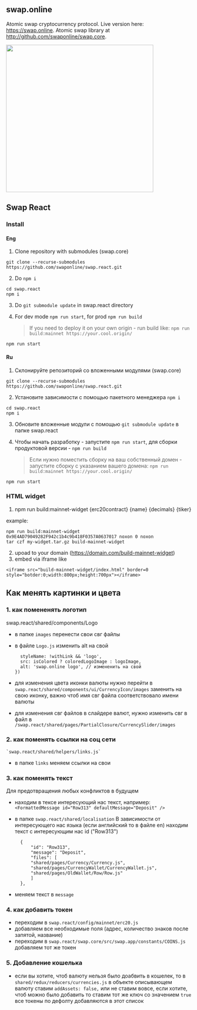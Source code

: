 ## swap.online

Atomic swap cryptocurrency protocol. Live version here: https://swap.online. Atomic swap library at http://github.com/swaponline/swap.core.

<img src="https://user-images.githubusercontent.com/2914674/55753139-48666900-5a52-11e9-8814-4b38b0372529.gif" data-canonical-src="https://wiki.swap.online/widg_2.gif" width="400"  />

## Swap  React

### Install

#### Eng

1) Clone repository with submodules (swap.core)
```
git clone --recurse-submodules https://github.com/swaponline/swap.react.git
```

2) Do `npm i` <br />
```
cd swap.react
npm i
```

3) Do `git submodule update` in swap.react directory

4) For dev mode `npm run start`, for prod `npm run build`
   > If you need to deploy it on your own origin - run build like: `npm run build:mainnet https://your.cool.origin/`

```
npm run start
```

#### Ru

1) Склонируйте репозиторий со вложенными модулями (swap.core)
```
git clone --recurse-submodules https://github.com/swaponline/swap.react.git
```

2) Установите зависимости с помощью пакетного менеджера `npm i` <br />
```
cd swap.react
npm i
```

3) Обновите вложенные модули с помощью `git submodule update` в папке swap.react

4) Чтобы начать разработку - запустите `npm run start`, для сборки продуктовой версии - `npm run build`
   > Если нужно поместить сборку на ваш собственный домен - запустите сборку с указанием вашего домена: `npm run build:mainnet https://your.cool.origin/`

```
npm run start
```

### HTML widget
1. npm run build:mainnet-widget {erc20contract} {name} {decimals} {tiker}

example:
```
npm run build:mainnet-widget 0x9E4AD79049282F942c1b4c9b418F0357A0637017 noxon 0 noxon
tar czf my-widget.tar.gz build-mainnet-widget
```
2. upoad to your domain (https://domain.com/build-mainnet-widget)
3. embed via iframe like 
```
<iframe src="build-mainnet-widget/index.html" border=0 style="botder:0;width:800px;height:700px"></iframe>
```
 
## Как менять картинки и цвета

### 1. как помененять логотип
swap.react/shared/components/Logo
* в папке `images` перенести свои свг файлы
* в файле `Logo.js` изменить alt на свой  

    ```const imgNode = React.createElement('img', {
      styleName: !withLink && 'logo',
      src: isColored ? coloredLogoImage : logoImage,
      alt: 'swap.online logo', // измененить на свой
    })
    ```
* для изменения цвета иконки валюты нужно перейти в `swap.react/shared/components/ui/CurrencyIcon/images`
    заменить на свою иконку, важно чтоб имя свг файла соответствовало имени валюты
* для изменения свг файлов в слайдере валют, нужно изменить свг в файл в `/swap.react/shared/pages/PartialClosure/CurrencySlider/images`

### 2. как поменять ссылки на соц сети
    `swap.react/shared/helpers/links.js`
* в папке `links` меняем ссылки на свои

### 3.  как поменять текст
   Для предотвращения любых конфликтов в будущем 
   * находим в тексе интересующий нас текст, например: 
        ``` <FormattedMessage id="Row313" defaultMessage="Deposit" />  ```

   * в папке `swap.react/shared/localisation`
     В зависимости от интересующего нас языка (если английский то в файле en) 
     находим текст с интересующим нас id ("Row313")

      ```
        {
            "id": "Row313",
            "message": "Deposit",
            "files": [
            "shared/pages/Currency/Currency.js",
            "shared/pages/CurrencyWallet/CurrencyWallet.js",
            "shared/pages/OldWallet/Row/Row.js"
            ]
        },
      ```

   * меняем текст в `message`

### 4. как добавить токен

   * переходим в `swap.react/config/mainnet/erc20.js`
   * добавляем все необходимые поля (адрес, количество знаков после запятой, название)
   * переходим в `swap.react/swap.core/src/swap.app/constants/COINS.js` добавляем тот же токен

### 5. Добавление кошелька

* если вы хотите, чтоб валюту нельзя было доабвить в кошелек, то 
в `shared/redux/reducers/currencies.js` в объекте описывающем валюту ставим `addAssets: false,` или не ставим вовсе, 
если хотите, чтоб можно было добавить то ставим тот же ключ со значением `true`
все токены по дефолту добавляются в этот список




 



